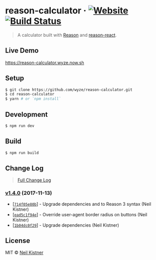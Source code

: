 # reason-calculator &middot; [![Website][website-image]][website-url] [![Build Status][circleci-image]][circleci-url]

> A calculator built with [Reason](//github.com/facebook/reason) and [reason-react](//github.com/reasonml/reason-react).

## Live Demo

https://reason-calculator.wyze.now.sh

## Setup

```sh
$ git clone https://github.com/wyze/reason-calculator.git
$ cd reason-calculator
$ yarn # or `npm install`
```

## Development

```sh
$ npm run dev
```

## Build

```sh
$ npm run build
```

## Change Log

> [Full Change Log](changelog.md)

### [v1.4.0](https://github.com/wyze/reason-calculator/releases/tag/v1.4.0) (2017-11-13)

* [[`714f05e80b`](https://github.com/wyze/reason-calculator/commit/714f05e80b)] - Upgrade dependencies and to Reason 3 syntax (Neil Kistner)
* [[`ead5c1f94e`](https://github.com/wyze/reason-calculator/commit/ead5c1f94e)] - Override user-agent border radius on buttons (Neil Kistner)
* [[`1b04dc0f29`](https://github.com/wyze/reason-calculator/commit/1b04dc0f29)] - Upgrade dependencies (Neil Kistner)

## License

MIT © [Neil Kistner](https://neilkistner.com)

[circleci-image]: https://img.shields.io/circleci/project/github/wyze/reason-calculator.svg?style=flat-square
[circleci-url]: https://circleci.com/gh/wyze/reason-calculator

[website-image]: https://img.shields.io/website-up-down-green-red/https/reason-calculator.wyze.now.sh.svg?style=flat-square
[website-url]: https://reason-calculator.wyze.now.sh
